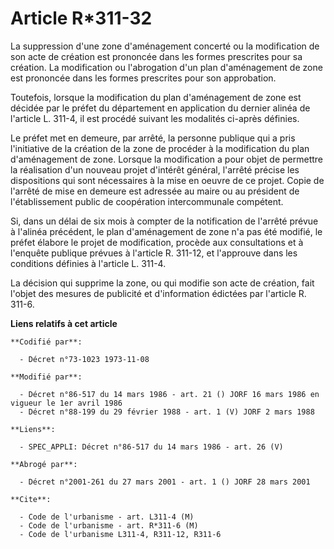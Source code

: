 # Article R*311-32

La suppression d'une zone d'aménagement concerté ou la modification de son acte de création est prononcée dans les formes
prescrites pour sa création. La modification ou l'abrogation d'un plan d'aménagement de zone est prononcée dans les formes
prescrites pour son approbation.

Toutefois, lorsque la modification du plan d'aménagement de zone est décidée par le préfet du département en application du
dernier alinéa de l'article L. 311-4, il est procédé suivant les modalités ci-après définies.

Le préfet met en demeure, par arrêté, la personne publique qui a pris l'initiative de la création de la zone de procéder à la
modification du plan d'aménagement de zone. Lorsque la modification a pour objet de permettre la réalisation d'un nouveau
projet d'intérêt général, l'arrêté précise les dispositions qui sont nécessaires à la mise en oeuvre de ce projet. Copie de
l'arrêté de mise en demeure est adressée au maire ou au président de l'établissement public de coopération intercommunale
compétent.

Si, dans un délai de six mois à compter de la notification de l'arrêté prévue à l'alinéa précédent, le plan d'aménagement de
zone n'a pas été modifié, le préfet élabore le projet de modification, procède aux consultations et à l'enquête publique
prévues à l'article R. 311-12, et l'approuve dans les conditions définies à l'article L. 311-4.

La décision qui supprime la zone, ou qui modifie son acte de création, fait l'objet des mesures de publicité et d'information
édictées par l'article R. 311-6.

**Liens relatifs à cet article**

	**Codifié par**:

	  - Décret n°73-1023 1973-11-08

	**Modifié par**:

	  - Décret n°86-517 du 14 mars 1986 - art. 21 () JORF 16 mars 1986 en vigueur le 1er avril 1986
	  - Décret n°88-199 du 29 février 1988 - art. 1 (V) JORF 2 mars 1988

	**Liens**:

	  - SPEC_APPLI: Décret n°86-517 du 14 mars 1986 - art. 26 (V)

	**Abrogé par**:

	  - Décret n°2001-261 du 27 mars 2001 - art. 1 () JORF 28 mars 2001

	**Cite**:

	  - Code de l'urbanisme - art. L311-4 (M)
	  - Code de l'urbanisme - art. R*311-6 (M)
	  - Code de l'urbanisme L311-4, R311-12, R311-6
